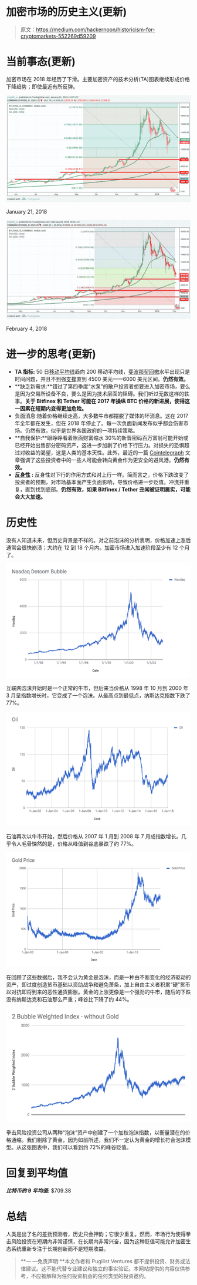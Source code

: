 # 加密市场的历史主义(更新)

> 原文：<https://medium.com/hackernoon/historicism-for-cryptomarkets-552269d59209>

# **当前事态(更新)**

加密市场在 2018 年经历了下滑。主要加密资产的技术分析(TA)图表继续形成价格下降趋势；即使最近有所反弹。

![](img/cf8fe418dfcc846df8b3f5835715b7bc.png)

January 21, 2018

![](img/7b00b733c9dcd2784b7adf62794d71dd.png)

February 4, 2018

# **进一步的思考(更新)**

*   **TA 指标:** 50 日[移动平均线](https://www.investopedia.com/terms/m/movingaverage.asp)趋向 200 移动平均线，[斐波那契回撤](https://www.investopedia.com/ask/answers/05/fibonacciretracement.asp)水平出现只是时间问题，并且不到强[支撑](https://www.investopedia.com/university/technical/techanalysis4.asp)直到 4500 美元——6000 美元区间。**仍然有效。**
*   **缺乏新需求:**错过了第四季度“水泵”的散户投资者想要进入加密市场，要么是因为交易所设备不良，要么是因为技术层面的阻碍。我们听过无数这样的轶事。**关于 Bitfinex 和 Tether 可能在 2017 年操纵 BTC 价格的新进展，使得这一因素在短期内变得更加危险。**
*   负面消息:随着价格继续走高，大多数牛市都摆脱了媒体的坏消息。这在 2017 年全年都在发生，但在 2018 年停止了。每一次负面新闻发布似乎都会伤害市场。仍然有效，似乎是世界各国政府的一项持续策略。
*   **自我保护:**眼睁睁看着账面财富缩水 30%的新晋密码百万富翁可能开始或已经开始出售部分密码资产，这进一步加剧了价格下行压力。对损失的恐惧超过对收益的渴望，这是人类的基本天性。此外，最近的一篇 [Cointelegraph](https://cointelegraph.com/news/gold-sales-spike-during-crypto-market-crash-highlighting-inverse-correlation) 文章强调了这些投资者中的一些人可能会转向黄金作为更安全的避风港。**仍然有效。**
*   [**反身性**](https://hackernoon.com/xrp-the-dichotomy-of-ripple-2cce13d3241f) **:** 反身性对下行的作用方式和对上行一样。简而言之，价格下跌改变了投资者的预期，对市场基本面产生负面影响，导致价格进一步贬值。冲洗并重复，直到找到底部。**仍然有效，如果 Bitfinex / Tether 丑闻被证明属实，可能会大大加速。**

# **历史性**

没有人知道未来，但历史背景是不祥的。对之前泡沫的分析表明，价格加速上涨后通常会很快崩溃；大约在 12 到 18 个月内。加密市场进入加速阶段至少有 12 个月了。

![](img/3222be19b847d223590f3f10d7dbe89c.png)

互联网泡沫开始时是一个正常的牛市，但后来当价格从 1998 年 10 月到 2000 年 3 月呈指数增长时，它变成了一个泡沫。从最高点到最低点，纳斯达克指数下跌了 77%。

![](img/c8da096bd7019c3969476097bf91004c.png)

石油再次以牛市开始，然后价格从 2007 年 1 月到 2008 年 7 月成指数增长。几乎令人毛骨悚然的是，价格从峰值到谷底暴跌了约 77%。

![](img/048e8971ea5380ac5512c97a9369f11c.png)

在回顾了这些数据后，我不会认为黄金是泡沫，而是一种由不断变化的经济驱动的资产，即过度创造货币基础以资助战争和避免萧条，加上自由主义者积累“硬”货币以对抗即将到来的恶性通货膨胀。黄金的上涨更像是一个强劲的牛市，随后的下跌没有纳斯达克和石油那么严重；峰谷比下降了约 44%。

![](img/2390979090fd6750c01e97fcdcedf0f1.png)

拳击风险投资公司从两种“泡沫”资产中创建了一个加权泡沫指数，以衡量潜在的价格通缩。我们剔除了黄金，因为如前所述，我们不一定认为黄金的增长符合泡沫模型。从这张图表中，我们可以看到约 72%的峰谷贬值。

# **回复到平均值**

***比特币的 9 年均值:*** $709.38

# **总结**

人类是出了名的差劲预测者，历史只会押韵；它很少重复。然而，市场行为使得拳击风险投资在短期内非常谨慎，在长期内非常兴奋，因为这种贬值可能允许加密生态系统重新专注于长期创新而不是短期收益。

> **— —免责声明:**本文作者和 Pugilist Ventures 都不提供投资、财务或法律建议。这不能代替专业建议和独立的事实验证。本网站提供的内容仅供参考，不应被解释为任何投资机会的任何类型的投资邀约。